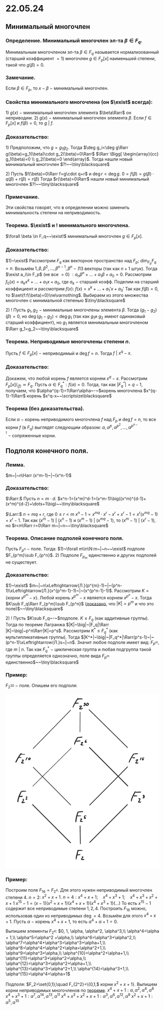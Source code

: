 # 22.05.24

## Минимальный многочлен

### Определение. Минимальный многочлен эл-та $\beta\in F_q$.
Минимальным многочленом эл-та $\beta\in F_q$ называется нормализованный (старший коэффициент $=1$) многочлен $g\in F_p[x]$ наименьшей степени, такой что $g(\beta)=0$.

### Замечание.
Если $\beta\in F_p$, то $x-\beta$ $-$ минимальный многочлен.

### Свойства минимального многочлена (он $\exist$ всегда):
$1)$ $g(x)~-~$минимальный многочлен элемента $\beta\Rarr$ он неприводим.
$2)$ $g(x)~-~$минимальный многочлен элемента $\beta$.
Если $f\in F_p[x]$ и $f(\beta)=0$, то $g~|~f$.

### Доказательство:
$1)$ Предположим, что $g=g_1g_2$.
Тогда $\deg g_i<\deg g\Rarr g(\beta)=g_1(\beta)\cdot g_2(\beta)=0\Rarr$
$\Rarr \Bigg[
\begin{array}{cc}
g_1(\beta)=0
\\
g_2(\beta)=0
\end{array}$.
Тогда нашли новый минимальный многочлен $?!~~\tiny\blacksquare$

$2)$ Пусть $f(\beta)=0\Rarr f=g\cdot q+r$ и $\deg r<\deg g$.
$0=f(\beta)=g(\beta)\cdot q(\beta)+r(\beta)=r(\beta)$
Тогда $r(\beta)=0\Rarr$ нашли новый минимальный многочлен $?!~~\tiny\blacksquare$

### Примечание.
Эти свойства говорят, что в определении можно заменить минимальность степени на неприводимость.

### Теорема. $\exist$ и $!$ минимального многочлена.
$\forall \beta \in F_q~~\exist!$ минимальный многочлен $g\in F_p[x]$.

### Доказательство:
$1)~\exist$
Рассмотрим $F_q$ как векторное пространство над $F_p$; $\dim_{F_p}F_q=n$.
Возьмём $1,\beta,\beta^2,\dots,\beta^{n-1},\beta^n~-~$ЛЗ векторы (так как $n+1$ штук).
Тогда $\exist a_i\in F_p$ (не все $=0$) $:a_n\beta^n+\dots+a_1\beta+a_0=0$.
Рассмотрим $f_0(x)=a_kx^k+\dots+a_1x+a_0$, где $a_k~-~$старший коэфф.
Поделим на старший коэффициент и рассмотрим $f(x)$:
$f(x)=x^k+\dots+a_1'x+a_0'$
Так как $f(\beta)=0$, то $\set{f:f(\beta)=0}\ne\varnothing$.
Выбираем из этого множества многочлен с минимальной степенью  $\tiny\blacksquare$

$2)~!$
Пусть $g_1,g_2~-~$минимальные многочлены элемента $\beta$.
Тогда $(g_1-g_2)(\beta)=0$, но $\deg(g_1-g_2)<\deg g_1$ (так как $g_1$и $g_2$ имеют одинаковый старший коэффициент), но $g_1$ является минимальным многочленом $\Rarr g_1=g_2~~\tiny\blacksquare$

### Теорема. Неприводимые многочлены степени $n$.
Пусть $f\in F_p[x]~-~$неприводимый и $\deg f=n$.
Тогда $f~|~x^q-x$.

### Доказательство:
Докажем, что любой корень $f$ является корнем $x^q-x$.
Рассмотрим $F_p[x]/_{(f)}\simeq F_q$.
Пусть $\alpha\in F_q^*:f(\alpha)=0$. Тогда, так как $|F_q^*|=q-1$, получаем, что
$\alpha^{q-1}=1\Rarr\alpha~-~$корень многочлена $x^{q-1}-1\Rarr$ корень $x^q-x~~\scriptsize\blacksquare$

### Теорема (без доказательства).
Если $\alpha~-~$корень неприводимого многочлена $f$ над $F_p$ и $\deg f=n$,
то все корни $f$ (в $F_q$) выглядят следующим образом:
$\alpha,\alpha^p,\alpha^{p^2},\dots,\alpha^{p^{n-1}}~-~$сопряженные корни.

## Подполя конечного поля.

### Лемма.
$m~|~n\Harr (x^m-1)~|~(x^n-1)$

### Доказательство:
$\Rarr:$
Пусть $n=m\cdot d$.
$x^n-1=(x^m)^d-1=(x^m-1)\big((x^m)^{d-1}+(x^m)^{d-2}+\dots+1\big)~~\tiny\blacksquare$

$\Larr:$
$n=mq+r$, где $0\le r < m$
$x^n-1=x^{mq}\cdot x^r-x^r+x^r-1=x^r(x^{mq}-1)+x^r-1$.
Так как $(x^m-1)~|~(x^n-1)$ и $(x^m-1)~|~(x^{mq}-1)$,
то $(x^m-1)~|~(x^r-1)$, но $r<m\Rarr r=0\Rarr m~|~n~~\tiny\blacksquare$

### Теорема. Описание подполей конечного поля.
Пусть $F_{p^n}~-~$поле. Тогда:
$1)~\forall m\in\N:m~|~n~~\exist$ подполе $F_{p^m}\sub F_{p^n}$.
$2)$ Подполе $F_{p_m}$ единственно и других подполей не существует.

### Доказательство:
$1)~\exist$
$m~|~n\xLeftrightarrow{Л.}(p^{m}-1)~|~(p^n-1)\xLeftrightarrow{Л.}(x^{p^m-1}-1)~|~(x^{p^n-1}-1)$.
Рассмотрим $K=\{$корни $x^{p^m}-x\}$.
Любой корень $x^{p^m}-x$ является корнем $x^{p^n}-x$.
Тогда $K\sub F_q\Rarr F_{p^m}\sub F_{p^n}$ ([доказано](08-05-24.md), что $|K|=p^m$ и что это поле)$~~\tiny\blacksquare$

$2)~!$
Пусть $K\sub F_q~-~$подполе. $K\le F_q$ (как аддитивные группы).
Тогда по теореме Лагранжа $|K|~\big|~|F_q|\Rarr |K|~\big|~p^n\Rarr|K|=p^s$.
Рассмотрим $K^*\le F_q^*$ (как мультипликативные группы).
Тогда $|K^*|~\big|~|F_q^*|\Rarr(p^s-1)~|~(p^n-1)\xLeftrightarrow{Л.}s~|~n$.
Значит любое подполе имеет вид: $F_{p^m}$, где $m~|~n$.
Так как $F_q^*~-~$циклическая группа и любая подгруппа такой группы определяется однозначно, поле вида $F_{p^m}$ единственно$~~\tiny\blacksquare$

### Пример:
$F_{2^{30}}~-~$поле. Опишем его подполя:

![Untitled](sem2/notes/algebra/notes/22-05-24/Untitled.png)

### Пример:
Построим поле $F_{16}=F_{2^4}$.
Для этого нужен неприводимый многочлен степени $4$.
$n=2:$ $x^2+x+1$.
$n=4:x^4+x+1;\quad x^4+x^3+1;\quad x^4+x^3+x^2+x+1$
$x^{15}-1=(x-1)(x^2+x+1)(x^4+x+1)(x^4+x^3+1)(...)$
То есть $x^{15}-1$ содержит все неприводимые степени $1,2,4$.
Построить $F_{16}$ можно, использовав один из неприводимых $\deg =4$.
Возьмём для этого $x^4+x+1$.
Пусть $\alpha~-~$корень $x^4+x+1$, то есть $\alpha^4+\alpha + 1=0$.

Выпишем элементы $F_{2^4}$:
$0, 1, \alpha, \alpha^2, \alpha^3,\\
\alpha^4=\alpha + 1,\\
\alpha^5=\alpha^2 +\alpha,\\
\alpha^6=\alpha^3+\alpha^2,\\
\alpha^7=\alpha^4+\alpha^3=\alpha^3+\alpha+1,\\
\alpha^8=\alpha^4+\alpha^2+\alpha=\alpha^2+1,\\
\alpha^9=\alpha^3+\alpha,\\
\alpha^{10}=\alpha^2+\alpha+1,\\
\alpha^{11}=\alpha^3+\alpha^2+\alpha,\\
\alpha^{12}=\alpha^3+\alpha^2+\alpha+1,\\
\alpha^{13}=\alpha^3+\alpha^2+1,\\
\alpha^{14}=\alpha^3+1,\\
\alpha^{15}=\alpha^4+\alpha=1$

Подполя: $F_2=\set{0,1};\quad F_{2^2}=\{0,1,$ корни $x^2+x+1\}$.
Выпишем корни неприводимых многочленов по [теореме](22-05-24.md).
$x^4+x+1:\alpha,\alpha^2,\alpha^4,\alpha^8$
$x^4+x^3+1:\alpha^7,\alpha^{14},\alpha^{13},\alpha^{11}$
$x^4+x^3+x^2+x+1:\alpha^3,\alpha^6,\alpha^{12},\alpha^9$
$x^2+x+1:\alpha^5,\alpha^{10}$